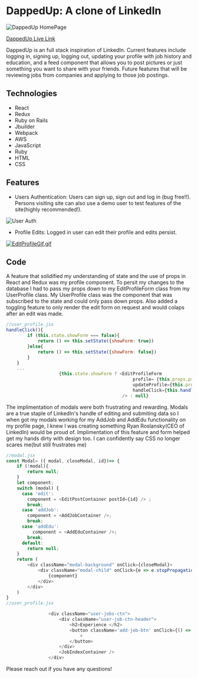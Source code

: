 # DappedUp: A clone of LinkedIn

![DappedUp HomePage](https://user-images.githubusercontent.com/76965024/119146959-24d7c000-ba19-11eb-90a5-19a908ebc2fe.JPG)

[DappedUp Live Link ](https://dappedup.herokuapp.com/#/) 

DappedUp is an full stack inspiration of LinkedIn. Current features include logging in, signing up, logging out, updating your profile with job history and education, and a feed component that allows you to post pictures or just something you want to share with your friends. Future features that will be reviewing jobs from companies and applying to those job postings. 

## Technologies 
* React
* Redux
* Ruby on Rails
* Jbuilder
* Webpack 
* AWS
* JavaScript
* Ruby
* HTML
* CSS

## Features 
* Users Authentication: Users can sign up, sign out and log in (bug free!!). Persons visiting site can also use a demo user to test features of the site(highly recommended!). 

![User Auth](https://s4.gifyu.com/images/UserAuthGif.gif)

* Profile Edits: Logged in user can edit their profile and edits persist. 

[![EditProfileGif.gif](https://s4.gifyu.com/images/EditProfileGif.gif)](https://gifyu.com/image/rPao)

## Code
 A feature that solidified my understanding of state and the use of props in React and Redux was my profile component. To persit my changes to the database I had to pass my props down to my EditProfileForm class from my UserProfile class. My UserProfile class was the component that was subscribed to the state and could only pass down props. Also added a toggling feature to only render the edit form on request and would colaps after an edit was made.   

```javascript
//user_profile.jsx
handleClick(){ 
        if (this.state.showForm === false){ 
            return () => this.setState({showForm: true}) 
        }else{ 
            return () => this.setState({showForm: false})
        }    
    }
    ...
                    {this.state.showForm ? <EditProfileForm 
                                                profile= {this.props.profile} 
                                                updateProfile={this.props.updateProfile} 
                                                handleClick={this.handleClick()}
                                            /> : null}
```

The implimentation of modals were both frustrating and rewarding. Modals are a true staple of LinkedIn's handle of editing and submiting data so I when got my modals working for my AddJob and AddEdu functionality on my profile page, I knew I was creating something Ryan Roslansky(CEO of LinkedIn) would be proud of. Implimentation of this feature and form helped get my hands dirty with design too. I can confidently say CSS no longer scares me(but still frustrates me) 

```javascript
//modal.jsx
const Modal= ({ modal, closeModal, id})=> { 
    if (!modal){ 
        return null; 
    }
    let component;
    switch (modal) {
      case 'edit':
        component = <EditPostContainer postId={id} /> ;
        break;
      case 'addJob': 
        component = <AddJobContainer />; 
        break;
      case 'addEdu':
          component = <AddEduContainer />; 
        break; 
      default:
        return null;
    }
    return ( 
        <div className="modal-background" onClick={closeModal}>
            <div className="modal-child" onClick={e => e.stopPropagation()}>
                {component}
            </div>
        </div>
    )
}
//user_profile.jsx

                <div className="user-jobs-ctn">
                    <div className="user-job-ctn-header">
                        <h2>Experience </h2>
                        <button className='add-job-btn' onClick={() => this.props.openModal({modal: 'addJob'})}>
                            +
                        </button>
                    </div>
                    <JobIndexContainer />
                </div>
```
Please reach out if you have any questions!
